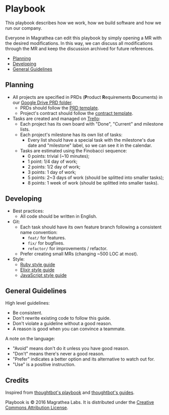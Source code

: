 Playbook
========

This playbook describes how we work, how we build software and how we run our company.

Everyone in Magrathea can edit this playbook by simply opening a MR with the desired modifications. In this way, we can discuss all modifications through the MR and keep the discussion archived for future references.

* [Planning](#planning)
* [Developing](#developing)
* [General Guidelines](#general-guidelines)

Planning
--------

* All projects are specified in PRDs (**P**roduct **R**equirements **D**ocuments) in our [Google Drive PRD folder](https://drive.google.com/drive/folders/0B6m7dowklNjvUTVIcURiazBoM2s).
  * PRDs should follow the [PRD template](https://docs.google.com/document/d/1IU_-NaHIaXniNpa-qpl_55tIdeLmi5TYVDpbrSTc-jk/edit).
  * Project's contract should follow the [contract template](https://docs.google.com/document/d/1Xhk0-s2k5ONhC2Z8gpXpPzlFagnDH7Y7D208jq-D69U/edit).
* Tasks are created and managed on [Trello](https://trello.com/):
  * Each project has its own board with "Done", "Current" and milestone lists.
  * Each project's milestone has its own list of tasks:
     * Every list should have a special task with the milestone's due date and "milestone" label, so we can see it in the calendar.
  * Tasks are estimated using the Finobacci sequence:
     * 0 points: trivial (~10 minutes);     
     * 1 point: 1/4 day of work;
     * 2 points: 1/2 day of work;
     * 3 points: 1 day of work;
     * 5 points: 2~3 days of work (should be splitted into smaller tasks);
     * 8 points: 1 week of work (should be splitted into smaller tasks).

Developing
----------

* Best practices:
  * All code should be written in English.
* Git:
  * Each task should have its own feature branch following a consistent name convention:
     * `feat/` for features.
     * `fix/` for bugfixes.
     * `refactor/` for improvements / refactor.
  * Prefer creating small MRs (changing ~500 LOC at most).
* Style:
  * [Ruby style guide](https://github.com/bbatsov/ruby-style-guide)
  * [Elixir style guide](https://github.com/christopheradams/elixir_style_guide)
  * [JavaScript style guide](https://github.com/airbnb/javascript)

General Guidelines
------------------

High level guidelines:

* Be consistent.
* Don't rewrite existing code to follow this guide.
* Don't violate a guideline without a good reason.
* A reason is good when you can convince a teammate.

A note on the language:

* "Avoid" means don't do it unless you have good reason.
* "Don't" means there's never a good reason.
* "Prefer" indicates a better option and its alternative to watch out for.
* "Use" is a positive instruction.

Credits
-------

Inspired from [thoughtbot's playbook](https://thoughtbot.com/playbook) and [thoughtbot's guides](https://github.com/thoughtbot/guides).

Playbook is © 2016 Magrathea Labs. It is distributed under the [Creative Commons Attribution License](https://creativecommons.org/licenses/by/3.0/).
